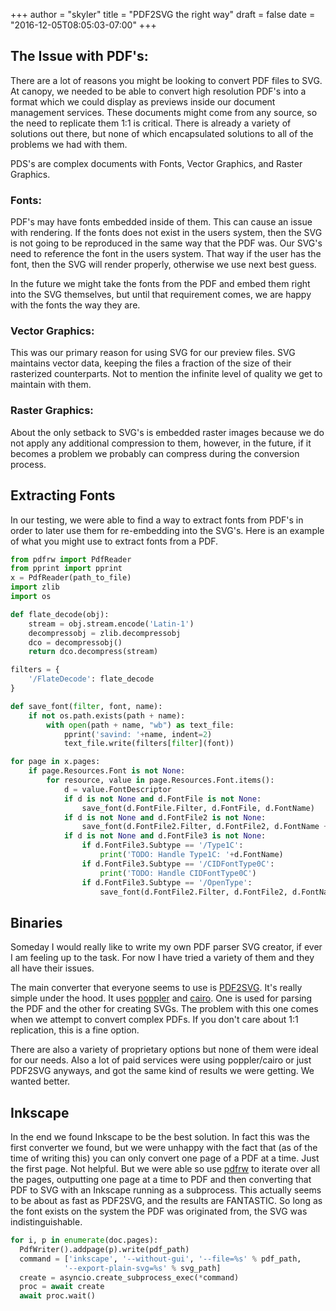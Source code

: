 +++
author = "skyler"
title = "PDF2SVG the right way"
draft = false
date = "2016-12-05T08:05:03-07:00"
+++

## The Issue with PDF's:
There are a lot of reasons you might be looking to convert PDF files to SVG. At canopy, we needed to be able to convert high resolution PDF's into a format which we could display as previews inside our document management services. These documents might come from any source, so the need to replicate them 1:1 is critical. There is already a variety of solutions out there, but none of which encapsulated solutions to all of the problems we had with them.

PDS's are complex documents with Fonts, Vector Graphics, and Raster Graphics.

### Fonts:
PDF's may have fonts embedded inside of them. This can cause an issue with rendering. If the fonts does not exist in the users system, then the SVG is not going to be reproduced in the same way that the PDF was. Our SVG's need to reference the font in the users system. That way if the user has the font, then the SVG will render properly, otherwise we use next best guess.

In the future we might take the fonts from the PDF and embed them right into the SVG themselves, but until that requirement comes, we are happy with the fonts the way they are.

### Vector Graphics:
This was our primary reason for using SVG for our preview files. SVG maintains vector data, keeping the files a fraction of the size of their rasterized counterparts. Not to mention the infinite level of quality we get to maintain with them.

### Raster Graphics:
About the only setback to SVG's is embedded raster images because we do not apply any additional compression to them, however, in the future, if it becomes a problem we probably can compress during the conversion process.

## Extracting Fonts
In our testing, we were able to find a way to extract fonts from PDF's in order to later use them for re-embedding into the SVG's. Here is an example of what you might use to extract fonts from a PDF.

```python
from pdfrw import PdfReader
from pprint import pprint
x = PdfReader(path_to_file)
import zlib
import os

def flate_decode(obj):
    stream = obj.stream.encode('Latin-1')
    decompressobj = zlib.decompressobj
    dco = decompressobj()
    return dco.decompress(stream)

filters = {
    '/FlateDecode': flate_decode
}

def save_font(filter, font, name):
    if not os.path.exists(path + name):
        with open(path + name, "wb") as text_file:
            pprint('savind: '+name, indent=2)
            text_file.write(filters[filter](font))

for page in x.pages:
    if page.Resources.Font is not None:
        for resource, value in page.Resources.Font.items():
            d = value.FontDescriptor
            if d is not None and d.FontFile is not None:
                save_font(d.FontFile.Filter, d.FontFile, d.FontName)
            if d is not None and d.FontFile2 is not None:
                save_font(d.FontFile2.Filter, d.FontFile2, d.FontName + '.ttf')
            if d is not None and d.FontFile3 is not None:
                if d.FontFile3.Subtype == '/Type1C':
                    print('TODO: Handle Type1C: '+d.FontName)
                if d.FontFile3.Subtype == '/CIDFontType0C':
                    print('TODO: Handle CIDFontType0C')
                if d.FontFile3.Subtype == '/OpenType':
                    save_font(d.FontFile2.Filter, d.FontFile2, d.FontName + '.otf')

```

## Binaries
Someday I would really like to write my own PDF parser SVG creator, if ever I am feeling up to the task. For now I have tried a variety of them and they all have their issues.

The main converter that everyone seems to use is [PDF2SVG](http://www.cityinthesky.co.uk/opensource/pdf2svg/). It's really simple under the hood. It uses [poppler](https://poppler.freedesktop.org/) and [cairo](https://www.cairographics.org/). One is used for parsing the PDF and the other for creating SVGs. The problem with this one comes when we attempt to convert complex PDFs. If you don't care about 1:1 replication, this is a fine option.

There are also a variety of proprietary options but none of them were ideal for our needs. Also a lot of paid services were using poppler/cairo or just PDF2SVG anyways, and got the same kind of results we were getting. We wanted better.

## Inkscape
In the end we found Inkscape to be the best solution. In fact this was the first converter we found, but we were unhappy with the fact that (as of the time of writing this) you can only convert one page of a PDF at a time. Just the first page. Not helpful. But we were able so use [pdfrw](https://github.com/pmaupin/pdfrw) to iterate over all the pages, outputting one page at a time to PDF and then converting that PDF to SVG with an Inkscape running as a subprocess. This actually seems to be about as fast as PDF2SVG, and the results are FANTASTIC. So long as the font exists on the system the PDF was originated from, the SVG was indistinguishable.

```python
for i, p in enumerate(doc.pages):
  PdfWriter().addpage(p).write(pdf_path)
  command = ['inkscape', '--without-gui', '--file=%s' % pdf_path,
            '--export-plain-svg=%s' % svg_path]
  create = asyncio.create_subprocess_exec(*command)
  proc = await create
  await proc.wait()
```
